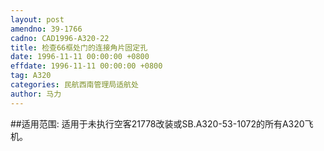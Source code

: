 ```yaml
---
layout: post
amendno: 39-1766
cadno: CAD1996-A320-22
title: 检查66框处门的连接角片固定孔
date: 1996-11-11 00:00:00 +0800
effdate: 1996-11-11 00:00:00 +0800
tag: A320
categories: 民航西南管理局适航处
author: 马力
---
```


##适用范围:
适用于未执行空客21778改装或SB.A320-53-1072的所有A320飞机。

